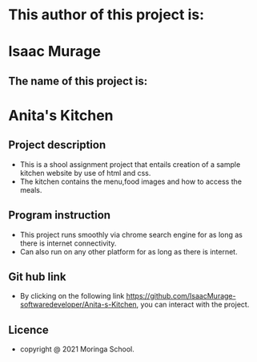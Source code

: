 # This author of this project is:
# Isaac Murage
## The name of this project is:
# Anita's Kitchen
## Project description

* This is a shool assignment project that entails creation of a sample kitchen website by use of html and css.
* The kitchen contains the menu,food images and how to access the meals.
## Program instruction
* This project runs smoothly via chrome search engine for as long as there is internet connectivity.
* Can also run on any other platform for as long as there is internet.
## Git hub link
* By clicking on the following link https://github.com/IsaacMurage-softwaredeveloper/Anita-s-Kitchen, you can interact with the project.
## Licence
* copyright @ 2021 Moringa School.


